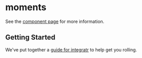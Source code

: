 moments
================

See the [component page](http://times.github.io/moments) for more information.

## Getting Started

We've put together a [guide for integratr](http://www.polymer-project.org/docs/start/reusableelements.html) to help get you rolling.
